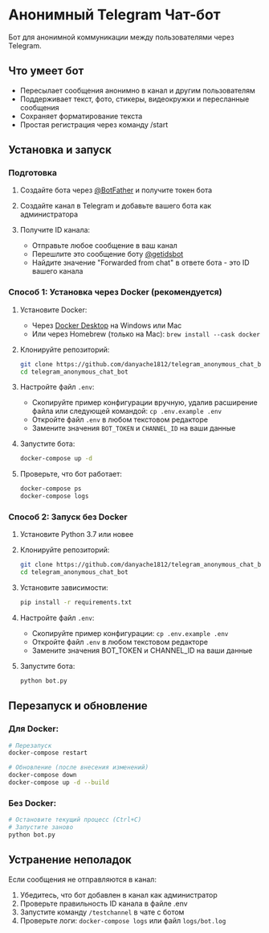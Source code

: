 # Анонимный Telegram Чат-бот

Бот для анонимной коммуникации между пользователями через Telegram.

## Что умеет бот

- Пересылает сообщения анонимно в канал и другим пользователям
- Поддерживает текст, фото, стикеры, видеокружки и пересланные сообщения
- Сохраняет форматирование текста
- Простая регистрация через команду /start

## Установка и запуск

### Подготовка

1. Создайте бота через [@BotFather](https://t.me/botfather) и получите токен бота

2. Создайте канал в Telegram и добавьте вашего бота как администратора

3. Получите ID канала:
   - Отправьте любое сообщение в ваш канал
   - Перешлите это сообщение боту [@getidsbot](https://t.me/getidsbot)
   - Найдите значение "Forwarded from chat" в ответе бота - это ID вашего канала

### Способ 1: Установка через Docker (рекомендуется)

1. Установите Docker:
   - Через [Docker Desktop](https://www.docker.com/products/docker-desktop/) на Windows или Mac
   - Или через Homebrew (только на Mac): `brew install --cask docker`

2. Клонируйте репозиторий:
   ```bash
   git clone https://github.com/danyache1812/telegram_anonymous_chat_bot.git
   cd telegram_anonymous_chat_bot
   ```

3. Настройте файл `.env`:
   - Скопируйте пример конфигурации вручную, удалив расширение файла или следующей командой: `cp .env.example .env`
   - Откройте файл `.env` в любом текстовом редакторе
   - Замените значения `BOT_TOKEN` и `CHANNEL_ID` на ваши данные

4. Запустите бота:
   ```bash
   docker-compose up -d
   ```

5. Проверьте, что бот работает:
   ```bash
   docker-compose ps
   docker-compose logs
   ```

### Способ 2: Запуск без Docker

1. Установите Python 3.7 или новее

2. Клонируйте репозиторий:
   ```bash
   git clone https://github.com/danyache1812/telegram_anonymous_chat_bot.git
   cd telegram_anonymous_chat_bot
   ```

3. Установите зависимости:
   ```bash
   pip install -r requirements.txt
   ```

4. Настройте файл `.env`:
   - Скопируйте пример конфигурации: `cp .env.example .env`
   - Откройте файл `.env` в любом текстовом редакторе
   - Замените значения BOT_TOKEN и CHANNEL_ID на ваши данные

5. Запустите бота:
   ```bash
   python bot.py
   ```

## Перезапуск и обновление

### Для Docker:

```bash
# Перезапуск
docker-compose restart

# Обновление (после внесения изменений)
docker-compose down
docker-compose up -d --build
```

### Без Docker:

```bash
# Остановите текущий процесс (Ctrl+C)
# Запустите заново
python bot.py
```

## Устранение неполадок

Если сообщения не отправляются в канал:
1. Убедитесь, что бот добавлен в канал как администратор
2. Проверьте правильность ID канала в файле .env
3. Запустите команду `/testchannel` в чате с ботом
4. Проверьте логи: `docker-compose logs` или файл `logs/bot.log`
